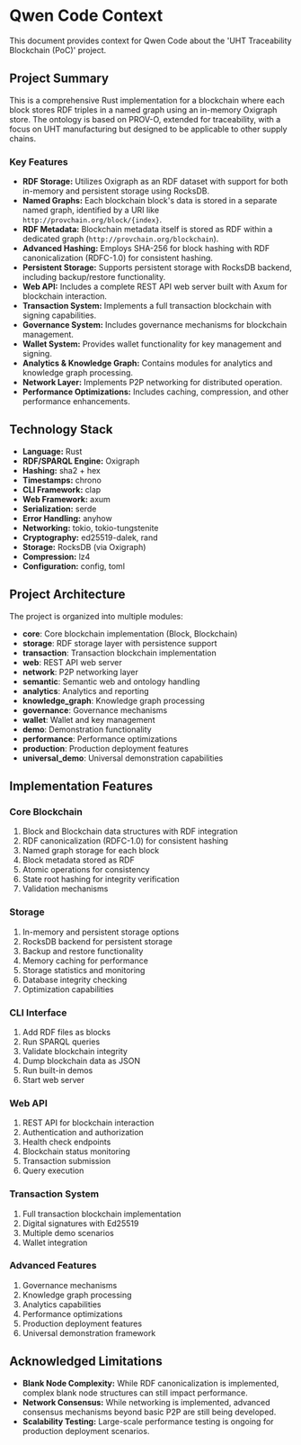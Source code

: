 # Qwen Code Context

This document provides context for Qwen Code about the 'UHT Traceability Blockchain (PoC)' project.

## Project Summary

This is a comprehensive Rust implementation for a blockchain where each block stores RDF triples in a named graph using an in-memory Oxigraph store. The ontology is based on PROV-O, extended for traceability, with a focus on UHT manufacturing but designed to be applicable to other supply chains.

### Key Features

*   **RDF Storage:** Utilizes Oxigraph as an RDF dataset with support for both in-memory and persistent storage using RocksDB.
*   **Named Graphs:** Each blockchain block's data is stored in a separate named graph, identified by a URI like `http://provchain.org/block/{index}`.
*   **RDF Metadata:** Blockchain metadata itself is stored as RDF within a dedicated graph (`http://provchain.org/blockchain`).
*   **Advanced Hashing:** Employs SHA-256 for block hashing with RDF canonicalization (RDFC-1.0) for consistent hashing.
*   **Persistent Storage:** Supports persistent storage with RocksDB backend, including backup/restore functionality.
*   **Web API:** Includes a complete REST API web server built with Axum for blockchain interaction.
*   **Transaction System:** Implements a full transaction blockchain with signing capabilities.
*   **Governance System:** Includes governance mechanisms for blockchain management.
*   **Wallet System:** Provides wallet functionality for key management and signing.
*   **Analytics & Knowledge Graph:** Contains modules for analytics and knowledge graph processing.
*   **Network Layer:** Implements P2P networking for distributed operation.
*   **Performance Optimizations:** Includes caching, compression, and other performance enhancements.

## Technology Stack

*   **Language:** Rust
*   **RDF/SPARQL Engine:** Oxigraph
*   **Hashing:** sha2 + hex
*   **Timestamps:** chrono
*   **CLI Framework:** clap
*   **Web Framework:** axum
*   **Serialization:** serde
*   **Error Handling:** anyhow
*   **Networking:** tokio, tokio-tungstenite
*   **Cryptography:** ed25519-dalek, rand
*   **Storage:** RocksDB (via Oxigraph)
*   **Compression:** lz4
*   **Configuration:** config, toml

## Project Architecture

The project is organized into multiple modules:

*   **core**: Core blockchain implementation (Block, Blockchain)
*   **storage**: RDF storage layer with persistence support
*   **transaction**: Transaction blockchain implementation
*   **web**: REST API web server
*   **network**: P2P networking layer
*   **semantic**: Semantic web and ontology handling
*   **analytics**: Analytics and reporting
*   **knowledge_graph**: Knowledge graph processing
*   **governance**: Governance mechanisms
*   **wallet**: Wallet and key management
*   **demo**: Demonstration functionality
*   **performance**: Performance optimizations
*   **production**: Production deployment features
*   **universal_demo**: Universal demonstration capabilities

## Implementation Features

### Core Blockchain
1.  Block and Blockchain data structures with RDF integration
2.  RDF canonicalization (RDFC-1.0) for consistent hashing
3.  Named graph storage for each block
4.  Block metadata stored as RDF
5.  Atomic operations for consistency
6.  State root hashing for integrity verification
7.  Validation mechanisms

### Storage
1.  In-memory and persistent storage options
2.  RocksDB backend for persistent storage
3.  Backup and restore functionality
4.  Memory caching for performance
5.  Storage statistics and monitoring
6.  Database integrity checking
7.  Optimization capabilities

### CLI Interface
1.  Add RDF files as blocks
2.  Run SPARQL queries
3.  Validate blockchain integrity
4.  Dump blockchain data as JSON
5.  Run built-in demos
6.  Start web server

### Web API
1.  REST API for blockchain interaction
2.  Authentication and authorization
3.  Health check endpoints
4.  Blockchain status monitoring
5.  Transaction submission
6.  Query execution

### Transaction System
1.  Full transaction blockchain implementation
2.  Digital signatures with Ed25519
3.  Multiple demo scenarios
4.  Wallet integration

### Advanced Features
1.  Governance mechanisms
2.  Knowledge graph processing
3.  Analytics capabilities
4.  Performance optimizations
5.  Production deployment features
6.  Universal demonstration framework

## Acknowledged Limitations

*   **Blank Node Complexity:** While RDF canonicalization is implemented, complex blank node structures can still impact performance.
*   **Network Consensus:** While networking is implemented, advanced consensus mechanisms beyond basic P2P are still being developed.
*   **Scalability Testing:** Large-scale performance testing is ongoing for production deployment scenarios.